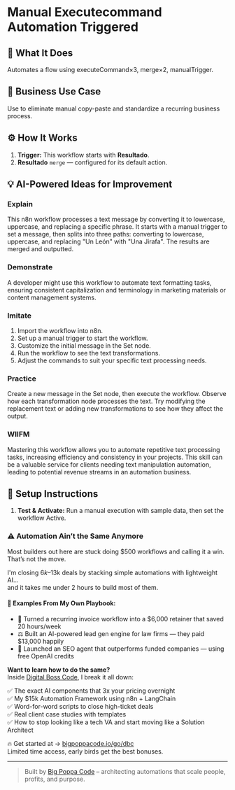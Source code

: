 # Manual Executecommand Automation Triggered
  ## 🚀 What It Does
  Automates a flow using executeCommand×3, merge×2, manualTrigger.
  
  ## 💼 Business Use Case
  Use to eliminate manual copy-paste and standardize a recurring business process.
  
  ## ⚙️ How It Works
  1. **Trigger:** This workflow starts with **Resultado**.
  2. **Resultado** `merge` — configured for its default action.
  
  ## 💡 AI-Powered Ideas for Improvement
  ### Explain
This n8n workflow processes a text message by converting it to lowercase, uppercase, and replacing a specific phrase. It starts with a manual trigger to set a message, then splits into three paths: converting to lowercase, uppercase, and replacing "Un León" with "Una Jirafa". The results are merged and outputted.

### Demonstrate
A developer might use this workflow to automate text formatting tasks, ensuring consistent capitalization and terminology in marketing materials or content management systems.

### Imitate
1. Import the workflow into n8n.
2. Set up a manual trigger to start the workflow.
3. Customize the initial message in the Set node.
4. Run the workflow to see the text transformations.
5. Adjust the commands to suit your specific text processing needs.

### Practice
Create a new message in the Set node, then execute the workflow. Observe how each transformation node processes the text. Try modifying the replacement text or adding new transformations to see how they affect the output.

### WIIFM
Mastering this workflow allows you to automate repetitive text processing tasks, increasing efficiency and consistency in your projects. This skill can be a valuable service for clients needing text manipulation automation, leading to potential revenue streams in an automation business.
  
  ## 🔧 Setup Instructions
  1. **Test & Activate:** Run a manual execution with sample data, then set the workflow Active.
  
### ⚠️ Automation Ain’t the Same Anymore

Most builders out here are stuck doing $500 workflows and calling it a win.  
That’s not the move.  

I'm closing $6k–$13k deals by stacking simple automations with lightweight AI...  
and it takes me under 2 hours to build most of them.

#### 🧠 Examples From My Own Playbook:
- 🔁 Turned a recurring invoice workflow into a $6,000 retainer that saved 20 hours/week  
- ⚖️ Built an AI-powered lead gen engine for law firms — they paid $13,000 happily  
- 🚀 Launched an SEO agent that outperforms funded companies — using free OpenAI credits  

**Want to learn how to do the same?**  
Inside [Digital Boss Code](https://bigpoppacode.io/go/dbc), I break it all down:

✅ The exact AI components that 3x your pricing overnight  
✅ My $15k Automation Framework using n8n + LangChain  
✅ Word-for-word scripts to close high-ticket deals  
✅ Real client case studies with templates  
✅ How to stop looking like a tech VA and start moving like a Solution Architect  

🔥 Get started at → [bigpoppacode.io/go/dbc](https://bigpoppacode.io/go/dbc)  
Limited time access, early birds get the best bonuses.

---
> Built by [Big Poppa Code](https://bigpoppacode.io) – architecting automations that scale people, profits, and purpose.
  